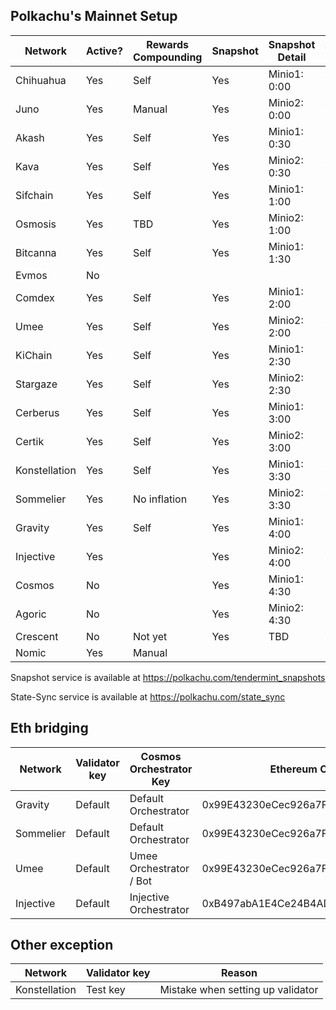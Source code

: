 ## Polkachu's Mainnet Setup

| Network       | Active? | Rewards Compounding | Snapshot | Snapshot Detail | Tenderduty | RPC | State Sync | Backup Server | Restake   | Name |
| ------------- | ------- | ------------------- | -------- | --------------- | ---------- | --- | ---------- | ------------- | --------- | ---- |
| Chihuahua     | Yes     | Self                | Yes      | Minio1: 0:00    | Yes        | Yes | Yes        | Yes           | Yes       | Yes  |
| Juno          | Yes     | Manual              | Yes      | Minio2: 0:00    | Yes        | Yes | Yes        | Yes           | Yes (x)   | Yes  |
| Akash         | Yes     | Self                | Yes      | Minio1: 0:30    | Yes        | Yes | NOOOOOO!   | Yes           | Yes       | Yes  |
| Kava          | Yes     | Self                | Yes      | Minio2: 0:30    | Yes        | Yes | Yes        | Yes           | Yes       | Yes  |
| Sifchain      | Yes     | Self                | Yes      | Minio1: 1:00    | Yes        | Yes | Yes        | Yes           | Yes       | Yes  |
| Osmosis       | Yes     | TBD                 | Yes      | Minio2: 1:00    | Yes        | Yes | Yes        | Yes           | Yes (x??) | Yes  |
| Bitcanna      | Yes     | Self                | Yes      | Minio1: 1:30    | Yes        | Yes | Yes        | Yes           | Yes       | Yes  |
| Evmos         | No      |                     |          |                 |            |     |            |               | Yes       |      |
| Comdex        | Yes     | Self                | Yes      | Minio1: 2:00    | Yes        | Yes | Yes        | Yes           | Yes       | Yes  |
| Umee          | Yes     | Self                | Yes      | Minio2: 2:00    | Yes        | Yes | Yes        | Yes           | Yes (x)   | Yes  |
| KiChain       | Yes     | Self                | Yes      | Minio1: 2:30    | Yes        | Yes | Yes        | Yes           | Yes       | Yes  |
| Stargaze      | Yes     | Self                | Yes      | Minio2: 2:30    | Yes        | Yes | Yes        | Yes           | Yes (x)   | Yes  |
| Cerberus      | Yes     | Self                | Yes      | Minio1: 3:00    | Yes        | Yes | Yes        | Yes           | Yes (x)   | Yes  |
| Certik        | Yes     | Self                | Yes      | Minio2: 3:00    | Yes        | Yes | Yes        | Yes           |           | Yes  |
| Konstellation | Yes     | Self                | Yes      | Minio1: 3:30    | Yes        | Yes | Yes        | Yes           | Yes       | Yes  |
| Sommelier     | Yes     | No inflation        | Yes      | Minio2: 3:30    | Yes        | Yes | Yes        | Yes           | Yes       | Yes  |
| Gravity       | Yes     | Self                | Yes      | Minio1: 4:00    | Yes        | Yes | Yes        | Yes           | Yes (x)   | Yes  |
| Injective     | Yes     |                     | Yes      | Minio2: 4:00    | Yes        | Yes | Yes        | Yes           |           | No   |
| Cosmos        | No      |                     | Yes      | Minio1: 4:30    |            | Yes | Yes        | Yes           |           | Yes  |
| Agoric        | No      |                     | Yes      | Minio2: 4:30    |            |     |            |               |           | N/A  |
| Crescent      | No      | Not yet             | Yes      | TBD             | Yes        | Yes | Yes        | TBD           |           | Yes  |
| Nomic         | Yes     | Manual              |          |                 |            |     |            |               |           | N/A  |

Snapshot service is available at https://polkachu.com/tendermint_snapshots

State-Sync service is available at https://polkachu.com/state_sync

## Eth bridging

| Network   | Validator key | Cosmos Orchestrator Key | Ethereum Orchestrator Key                  |
| --------- | ------------- | ----------------------- | ------------------------------------------ |
| Gravity   | Default       | Default Orchestrator    | 0x99E43230eCec926a7FFc2E4CD22153494D5a84a3 |
| Sommelier | Default       | Default Orchestrator    | 0x99E43230eCec926a7FFc2E4CD22153494D5a84a3 |
| Umee      | Default       | Umee Orchestrator / Bot | 0x99E43230eCec926a7FFc2E4CD22153494D5a84a3 |
| Injective | Default       | Injective Orchestrator  | 0xB497abA1E4Ce24B4ADc2E16Ded30387042B881B7 |

## Other exception

| Network       | Validator key | Reason                            |
| ------------- | ------------- | --------------------------------- |
| Konstellation | Test key      | Mistake when setting up validator |
